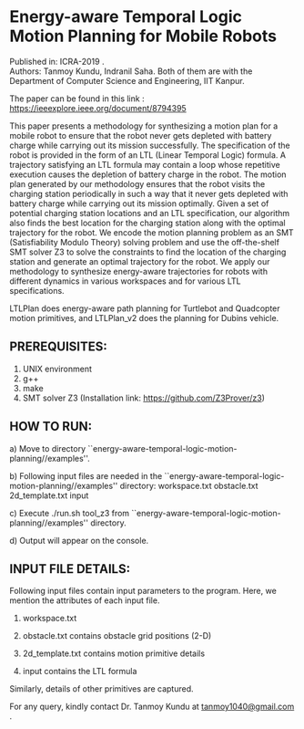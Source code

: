 # Energy-aware Temporal Logic Motion Planning for Mobile Robots

Published in: ICRA-2019 .  
Authors: Tanmoy Kundu, Indranil Saha. Both of them are with the Department of Computer Science and Engineering, IIT Kanpur.

The paper can be found in this link : https://ieeexplore.ieee.org/document/8794395

This paper presents a methodology for synthesizing a motion plan for a mobile robot to ensure that the robot
never gets depleted with battery charge while carrying out its
mission successfully. The specification of the robot is provided
in the form of an LTL (Linear Temporal Logic) formula. A
trajectory satisfying an LTL formula may contain a loop whose
repetitive execution causes the depletion of battery charge in the
robot. The motion plan generated by our methodology ensures
that the robot visits the charging station periodically in such
a way that it never gets depleted with battery charge while
carrying out its mission optimally. Given a set of potential
charging station locations and an LTL specification, our algorithm also finds the best location for the charging station
along with the optimal trajectory for the robot. We encode
the motion planning problem as an SMT (Satisfiability Modulo
Theory) solving problem and use the off-the-shelf SMT solver
Z3 to solve the constraints to find the location of the charging
station and generate an optimal trajectory for the robot. We
apply our methodology to synthesize energy-aware trajectories
for robots with different dynamics in various workspaces and
for various LTL specifications.

LTLPlan does energy-aware path planning for Turtlebot and Quadcopter motion primitives, and LTLPlan\_v2 does the planning for Dubins vehicle.

PREREQUISITES:
--------------
1. UNIX environment
2. g++
3. make
4. SMT solver Z3 (Installation link: https://github.com/Z3Prover/z3)

HOW TO RUN:
-----------
a) Move to directory  ``energy-aware-temporal-logic-motion-planning/<approach-name>/examples''.

b) Following input files are needed in the ``energy-aware-temporal-logic-motion-planning/<approach-name>/examples'' directory:
     workspace.txt  obstacle.txt  2d_template.txt input

c) Execute  ./run.sh tool\_z3  from ``energy-aware-temporal-logic-motion-planning/<approach-name>/examples'' directory.

d) Output will appear on the console.

INPUT FILE DETAILS:
------------
Following input files contain input parameters to the program. Here, we mention the attributes of each input file.

1. workspace.txt
<max x coordinate>
<max y coordinate>
<no. of worker robots>
<start position>
<end position>
<no. of points on the trajectory>
<maximum cost>


2. obstacle.txt contains obstacle grid positions (2-D)


3. 2d_template.txt contains motion primitive details
<primitive id>
<initial velocity>
<final velocity>
<displacement of [x, y] distance from current position>
<cost of applying this primitive>
<time required to apply this primitive>
<swath locations from the current location, while applied>

4. input contains the LTL formula 

Similarly, details of other primitives are captured.

For any query, kindly contact Dr. Tanmoy Kundu at tanmoy1040@gmail.com .
